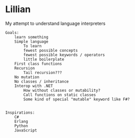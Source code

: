 # Lillian
My attempt to understand language interpreters

    Goals:
        learn something
        Simple language
            To learn
            fewest possible concepts
            fewest possible keywords / operators
            little boilerplate
        First class functions
        Recursion
            Tail recursion???
        No mutation
        No classes / inheritance
        Interop with .NET
            How without classes or mutability?
            Call functions on static classes
            Some kind of special "mutable" keyword like F#?


    Inspirations:
        C#
        Erlang
        Python
        JavaScript
